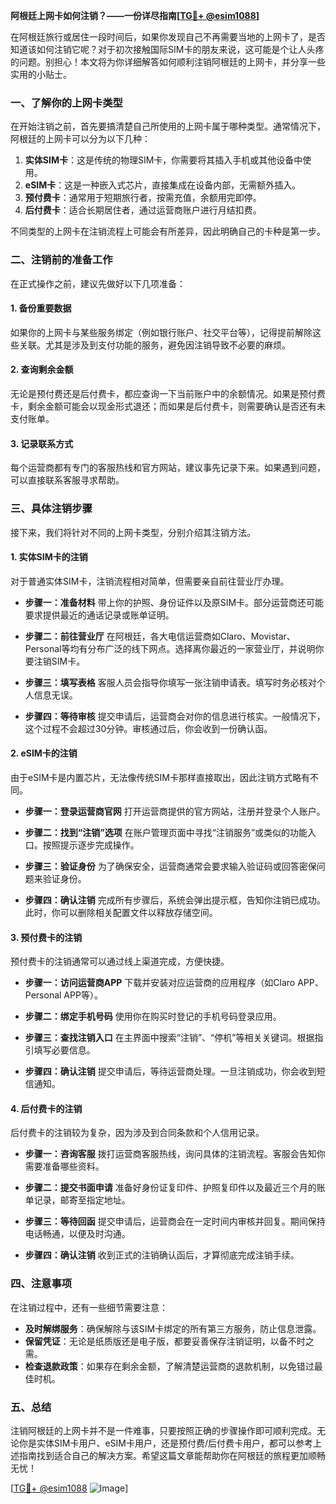 **阿根廷上网卡如何注销？——一份详尽指南[[TG💪+ @esim1088](https://t.me/s/esim1088)]**

在阿根廷旅行或居住一段时间后，如果你发现自己不再需要当地的上网卡了，是否知道该如何注销它呢？对于初次接触国际SIM卡的朋友来说，这可能是个让人头疼的问题。别担心！本文将为你详细解答如何顺利注销阿根廷的上网卡，并分享一些实用的小贴士。

### **一、了解你的上网卡类型**

在开始注销之前，首先要搞清楚自己所使用的上网卡属于哪种类型。通常情况下，阿根廷的上网卡可以分为以下几种：

1. **实体SIM卡**：这是传统的物理SIM卡，你需要将其插入手机或其他设备中使用。
2. **eSIM卡**：这是一种嵌入式芯片，直接集成在设备内部，无需额外插入。
3. **预付费卡**：通常用于短期旅行者，按需充值，余额用完即停。
4. **后付费卡**：适合长期居住者，通过运营商账户进行月结扣费。

不同类型的上网卡在注销流程上可能会有所差异，因此明确自己的卡种是第一步。

### **二、注销前的准备工作**

在正式操作之前，建议先做好以下几项准备：

#### **1. 备份重要数据**
如果你的上网卡与某些服务绑定（例如银行账户、社交平台等），记得提前解除这些关联。尤其是涉及到支付功能的服务，避免因注销导致不必要的麻烦。

#### **2. 查询剩余金额**
无论是预付费还是后付费卡，都应查询一下当前账户中的余额情况。如果是预付费卡，剩余金额可能会以现金形式退还；而如果是后付费卡，则需要确认是否还有未支付账单。

#### **3. 记录联系方式**
每个运营商都有专门的客服热线和官方网站，建议事先记录下来。如果遇到问题，可以直接联系客服寻求帮助。

### **三、具体注销步骤**

接下来，我们将针对不同的上网卡类型，分别介绍其注销方法。

#### **1. 实体SIM卡的注销**
对于普通实体SIM卡，注销流程相对简单，但需要亲自前往营业厅办理。

- **步骤一：准备材料**
  带上你的护照、身份证件以及原SIM卡。部分运营商还可能要求提供最近的通话记录或账单证明。

- **步骤二：前往营业厅**
  在阿根廷，各大电信运营商如Claro、Movistar、Personal等均有分布广泛的线下网点。选择离你最近的一家营业厅，并说明你要注销SIM卡。

- **步骤三：填写表格**
  客服人员会指导你填写一张注销申请表。填写时务必核对个人信息无误。

- **步骤四：等待审核**
  提交申请后，运营商会对你的信息进行核实。一般情况下，这个过程不会超过30分钟。审核通过后，你会收到一份确认函。

#### **2. eSIM卡的注销**
由于eSIM卡是内置芯片，无法像传统SIM卡那样直接取出，因此注销方式略有不同。

- **步骤一：登录运营商官网**
  打开运营商提供的官方网站，注册并登录个人账户。

- **步骤二：找到“注销”选项**
  在账户管理页面中寻找“注销服务”或类似的功能入口。按照提示逐步完成操作。

- **步骤三：验证身份**
  为了确保安全，运营商通常会要求输入验证码或回答密保问题来验证身份。

- **步骤四：确认注销**
  完成所有步骤后，系统会弹出提示框，告知你注销已成功。此时，你可以删除相关配置文件以释放存储空间。

#### **3. 预付费卡的注销**
预付费卡的注销通常可以通过线上渠道完成，方便快捷。

- **步骤一：访问运营商APP**
  下载并安装对应运营商的应用程序（如Claro APP、Personal APP等）。

- **步骤二：绑定手机号码**
  使用你在购买时登记的手机号码登录应用。

- **步骤三：查找注销入口**
  在主界面中搜索“注销”、“停机”等相关关键词。根据指引填写必要信息。

- **步骤四：确认注销**
  提交申请后，等待运营商处理。一旦注销成功，你会收到短信通知。

#### **4. 后付费卡的注销**
后付费卡的注销较为复杂，因为涉及到合同条款和个人信用记录。

- **步骤一：咨询客服**
  拨打运营商客服热线，询问具体的注销流程。客服会告知你需要准备哪些资料。

- **步骤二：提交书面申请**
  准备好身份证复印件、护照复印件以及最近三个月的账单记录，邮寄至指定地址。

- **步骤三：等待回函**
  提交申请后，运营商会在一定时间内审核并回复。期间保持电话畅通，以便及时沟通。

- **步骤四：确认注销**
  收到正式的注销确认函后，才算彻底完成注销手续。

### **四、注意事项**

在注销过程中，还有一些细节需要注意：

- **及时解绑服务**：确保解除与该SIM卡绑定的所有第三方服务，防止信息泄露。
- **保留凭证**：无论是纸质版还是电子版，都要妥善保存注销证明，以备不时之需。
- **检查退款政策**：如果存在剩余金额，了解清楚运营商的退款机制，以免错过最佳时机。

### **五、总结**

注销阿根廷的上网卡并不是一件难事，只要按照正确的步骤操作即可顺利完成。无论你是实体SIM卡用户、eSIM卡用户，还是预付费/后付费卡用户，都可以参考上述指南找到适合自己的解决方案。希望这篇文章能帮助你在阿根廷的旅程更加顺畅无忧！

[[TG💪+ @esim1088](https://t.me/s/esim1088) ![Image](https://i.postimg.cc/4NQfJmqS/Snipaste-2025-05-13-00-14-12.png)]